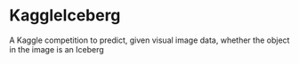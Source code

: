# KaggleIceberg
A Kaggle competition to predict, given visual image data, whether the object in the image is an Iceberg
